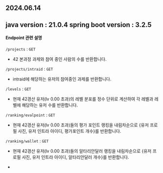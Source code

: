 ## 2024.06.14

java version : 21.0.4
spring boot version : 3.2.5
---
#### Endpoint 관련 설명
`/projects` : `GET`
- 42 본과정 과제와 참여 중인 사람의 수를 반환합니다.

  
`/projects/intraid` : `GET`
- intraid에 해당하는 유저의 참여중인 과제를 반환합니다.

  
`/levels` : `GET`
- 현재 42경산 유저(lv 0.00 초과)의 레벨 분포를 정수 단위로 계산하여 각 레벨과 레벨에 해당하는 유저 수를 반환합니다.

  
`/ranking/evalpoint` : `GET`
- 현재 42경산 유저(lv 0.00 초과)들의 평가 포인트 랭킹을 내림차순으로 {유저 프로필 사진, 유저 인트라 아이디, 평가포인트 개수}를 반환합니다.

`/ranking/wallet` : `GET`
- 현재 42경산 유저(lv 0.00 초과)들의 알타리안달러 랭킹을 내림차순으로 {유저 프로필 사진, 유저 인트라 아이디, 알타리안달러 개수}를 반환합니다.

- 
